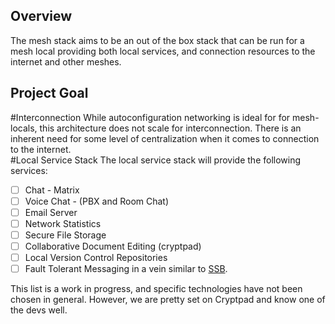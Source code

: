 ## Overview  
The mesh stack aims to be an out of the box stack that can be run for a mesh local providing both local services, and connection resources to the internet and other meshes.   

## Project Goal
#Interconnection
While autoconfiguration networking is ideal for for mesh-locals, this architecture does not scale for interconnection.  There is an inherent need for some level of centralization when it comes to connection to the internet.   
#Local Service Stack
The local service stack will provide the following services:   
- [ ] Chat - Matrix
- [ ] Voice Chat - (PBX and Room Chat)
- [ ] Email Server
- [ ] Network Statistics
- [ ] Secure File Storage
- [ ] Collaborative Document Editing (cryptpad)
- [ ] Local Version Control Repositories
- [ ] Fault Tolerant Messaging in a vein similar to [SSB](https://github.com/ssbc/secure-scuttlebutt).  

This list is a work in progress, and specific technologies have not been chosen in general. However, we are pretty set on Cryptpad and know one of the devs well.

